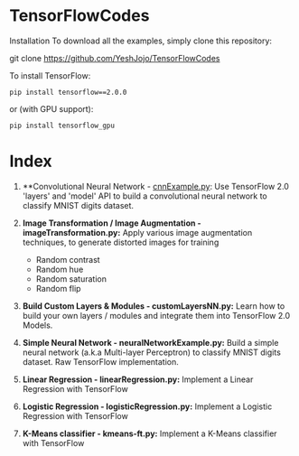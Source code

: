 # TensorFlowCodes

Installation
To download all the examples, simply clone this repository:

git clone https://github.com/YeshJojo/TensorFlowCodes

To install TensorFlow:
```
pip install tensorflow==2.0.0
```
or (with GPU support):
```
pip install tensorflow_gpu
```

# Index

1. **Convolutional Neural Network - [cnnExample.py](https://github.com/YeshJojo/TensorFlowCodes/blob/master/cnnExample.py"):
   Use TensorFlow 2.0 'layers' and 'model' API to build a convolutional neural network to classify MNIST digits dataset.
  
  
2. **Image Transformation / Image Augmentation - imageTransformation.py:**
   Apply various image augmentation techniques, to generate distorted images for training
    * Random contrast
    * Random hue
    * Random saturation
    * Random flip
  
3. **Build Custom Layers & Modules - customLayersNN.py:**
   Learn how to build your own layers / modules and integrate them into TensorFlow 2.0 Models.
    
4. **Simple Neural Network - neuralNetworkExample.py:**
   Build a simple neural network (a.k.a Multi-layer Perceptron) to classify MNIST digits dataset. Raw TensorFlow implementation.
    
5. **Linear Regression - linearRegression.py:**
   Implement a Linear Regression with TensorFlow

6. **Logistic Regression - logisticRegression.py:**
   Implement a Logistic Regression with TensorFlow
    
7. **K-Means classifier - kmeans-ft.py:**
   Implement a K-Means classifier with TensorFlow

